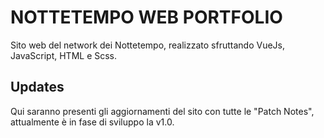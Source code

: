 # NOTTETEMPO WEB PORTFOLIO

Sito web del network dei Nottetempo, realizzato sfruttando VueJs, JavaScript, HTML e Scss.

## Updates

Qui saranno presenti gli aggiornamenti del sito con tutte le "Patch Notes", attualmente è in fase di sviluppo la v1.0.

